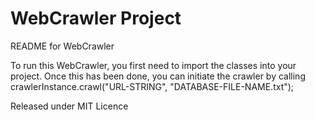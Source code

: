 WebCrawler Project
===

README for WebCrawler

To run this WebCrawler, you first need to import the classes into your project.
Once this has been done, you can initiate the crawler by calling crawlerInstance.crawl("URL-STRING", "DATABASE-FILE-NAME.txt");

Released under MIT Licence
